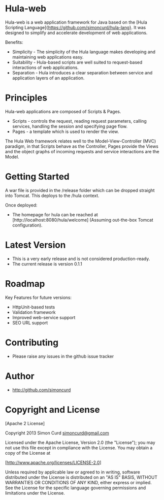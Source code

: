 # Hula-web

Hula-web is a web application framework for Java based on the [Hula Scripting Language]{https://github.com/simoncurd/hula-lang}. It was designed to simplify and accelerate  development of web applications.

Benefits:

* Simplicity - The simplicity of the Hula language makes developing and maintaining web applications easy.
* Suitability - Hula-based scripts are well suited to request-based interactions of web applications.
* Separation - Hula introduces a clear separation between service and application layers of an application.

# Principles

Hula-web applications are composed of Scripts & Pages.

* Scripts - controls the request, reading request parameters, calling services, handling the session and specifying page flow.
* Pages - a template which is used to render the view.

The Hula Web framework relates well to the Model-View-Controller (MVC) paradigm, in that Scripts behave as the Controller, Pages provide the Views and the object graphs of incoming requests and service interactions are the Model.

# Getting Started

A war file is provided in the /release folder which can be dropped straight into Tomcat. This deploys to the /hula context.

Once deployed:
* The homepage for hula can be reached at [http://localhost:8080/hula/welcome] (Assuming out-the-box Tomcat configuration).

# Latest Version

* This is a very early release and is not considered production-ready.
* The current release is version 0.1.1

# Roadmap

Key Features for future versions:

* HttpUnit-based tests
* Validation framework
* Improved web-service support
* SEO URL support

# Contributing

* Please raise any issues in the github issue tracker

# Author

* http://github.com/simoncurd

# Copyright and License

[Apache 2 License]

Copyright 2013 Simon Curd simoncurd@gmail.com

Licensed under the Apache License, Version 2.0 (the "License"); you may not use this file except in compliance with the License. You may obtain a copy of the License at

[http://www.apache.org/licenses/LICENSE-2.0]

Unless required by applicable law or agreed to in writing, software distributed under the License is distributed on an "AS IS" BASIS, WITHOUT WARRANTIES OR CONDITIONS OF ANY KIND, either express or implied. See the License for the specific language governing permissions and limitations under the License.
